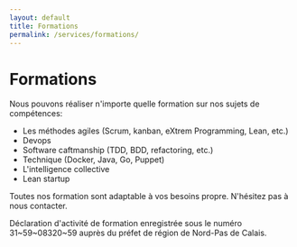 ```yaml
---
layout: default
title: Formations
permalink: /services/formations/
---
```


# Formations

Nous pouvons réaliser n'importe quelle formation sur nos sujets de compétences:

- Les méthodes agiles (Scrum, kanban, eXtrem Programming, Lean, etc.)
- Devops
- Software caftmanship (TDD, BDD, refactoring, etc.)
- Technique (Docker, Java, Go, Puppet)
- L'intelligence collective
- Lean startup


Toutes nos formation sont adaptable à vos besoins propre. N'hésitez pas à nous contacter.


Déclaration d'activité de formation enregistrée sous le numéro 31~59~08320~59 auprès du préfet de région de Nord-Pas de Calais.